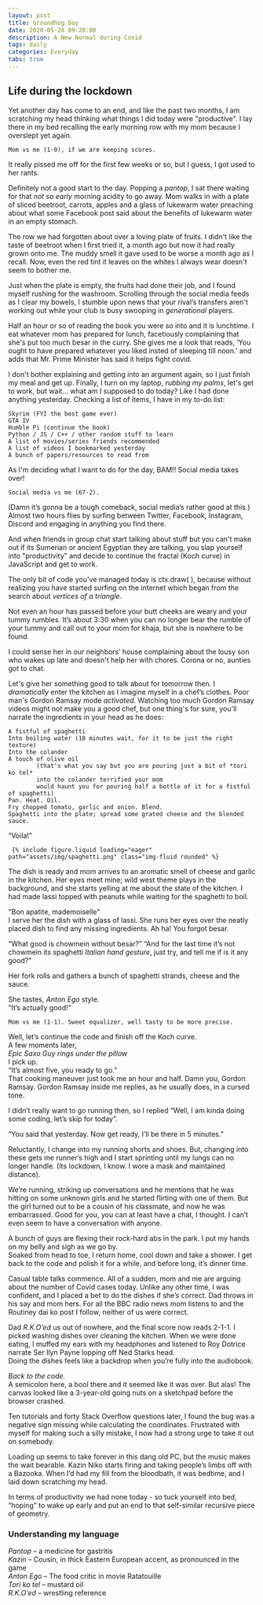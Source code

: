 ```yaml
---
layout: post
title: Groundhog Day
date: 2020-05-28 09:20:00
description: A New Normal during Covid
tags: daily
categories: Everyday
tabs: true
---
```




## Life during the lockdown 

Yet another day has come to an end, and like the past two months, I am scratching my head thinking what things I did today were "productive".
I lay there in my bed recalling the early morning row with my mom because I overslept yet again.  
    
    Mom vs me (1-0), if we are keeping scores. 
It really pissed me off for the first few weeks or so, but I guess, I got used to her rants.

Definitely not a good start to the day. Popping a *pantop*, I sat there waiting for that *not so early* morning acidity to go away. Mom walks in with a plate of sliced beetroot, carrots, apples and a glass of lukewarm water preaching about what some Facebook post said about the benefits of lukewarm water in an empty stomach.  

The row we had forgotten about over a loving plate of fruits. I didn't like the taste of beetroot when I first tried it, a month ago but now it had really grown onto me. The muddy smell it gave used to be worse a month ago as I recall. Now, even the red tint it leaves on the whites I always wear doesn't seem to bother me. 

Just when the plate is empty, the fruits had done their job, and I found myself rushing for the washroom.
Scrolling through the social media feeds as I clear my bowels, I stumble upon news that your rival’s transfers aren't working out while your club is busy swooping in *generational* players.

Half an hour or so of reading the book you were so into and it is lunchtime. I eat whatever mom has prepared for lunch, facetiously complaining that she's put too much besar in the curry. She gives me a look that reads, ‘You ought to have prepared whatever you liked insted of sleeping till noon.' and adds that Mr. Prime Minister has said it helps fight covid.

I don't bother explaining and getting into an argument again, so I just finish my meal and get up. Finally, I turn on my laptop, *rubbing my palms*, let's get to work, but wait... what am I supposed to do today? Like I had done anything yesterday. Checking a list of items, I have in my to-do list:  

    Skyrim (FYI the best game ever)  
    GTA IV  
    Humble Pi (continue the book)  
    Python / JS / C++ / other random stuff to learn  
    A list of movies/series friends recommended  
    A list of videos I bookmarked yesterday  
    A bunch of papers/resources to read from  

As I'm deciding what I want to do for the day, BAM!! Social media takes over!

    Social media vs me (67-2).
(Damn it’s gonna be a tough comeback, social media’s rather good at this.) Almost two hours flies by surfing between Twitter, Facebook, Instagram, Discord and engaging in anything you find there.  

And when friends in group chat start talking about stuff but you can't make out if its Sumerian or ancient Egyptian they are talking, you slap yourself into "productivity" and decide to continue the fractal (Koch curve) in JavaScript and get to work.

The only bit of code you've managed today is ctx.draw( ), because without realizing you have started surfing on the internet which began from the search about *vertices of a triangle*.  

Not even an hour has passed before your butt cheeks are weary and your tummy rumbles. It’s about 3:30 when you can no longer bear the rumble of your tummy and call out to your mom for khaja, but she is nowhere to be found.  

I could sense her in our neighbors’ house complaining about the lousy son who wakes up late and doesn't help her with chores. Corona or no, aunties got to chat. 

Let's give her something good to talk about for tomorrow then. I *dramatically* enter the kitchen as I imagine myself in a chef’s clothes.
Poor man's Gordon Ramsay mode *activated*. Watching too much Gordon Ramsay videos might not make you a good chef, but one thing's for sure, you'll narrate the ingredients in your head as  he does:  

    A fistful of spaghetti
    Into boiling water (10 minutes wait, for it to be just the right texture)
    Into the colander
    A touch of olive oil 
            (that's what you say but you are pouring just a bit of *tori ko tel* 
            into the colander terrified your mom 
            would haunt you for pouring half a bottle of it for a fistful of spaghetti)
    Pan. Heat. Oil.
    Fry chopped tomato, garlic and onion. Blend.
    Spaghetti into the plate; spread some grated cheese and the blended sauce.

“Voila!”  
    
     {% include figure.liquid loading="eager" path="assets/img/spaghetti.png" class="img-fluid rounded" %} 
<!-- ![(Some other day; a different version)](spaghetti.png) -->

The dish is ready and mom arrives to an aromatic smell of cheese and garlic in the kitchen. Her eyes meet mine; wild west theme plays in the background, and she starts yelling at me about the state of the kitchen. I had made lassi topped with peanuts while waiting for the spaghetti to boil.  

"Bon apatite, mademoiselle"  
I serve her the dish with a glass of lassi. She runs her eyes over the neatly placed dish to find any missing ingredients. Ah ha! You forgot besar. 

“What good is chowmein without besar?”
“And for the last time it’s not chowmein its spaghetti *Italian hand gesture*, just try, and tell me if is it any good?”  

Her fork rolls and gathers a bunch of spaghetti strands, cheese and the sauce.  

She tastes, *Anton Ego* style.  
“It’s actually good!”  

    Mom vs me (1-1). Sweet equalizer, well tasty to be more precise.

Well, let’s continue the code and finish off the Koch curve.  
A few moments later,  
*Epic Saxo Guy rings under the pillow*  
I pick up.  
“It’s almost five, you ready to go.”  
That cooking maneuver just took me an hour and half. Damn you, Gordon Ramsay. Gordon Ramsay inside me replies, as he usually does, in a cursed tone.  

I didn’t really want to go running then, so I replied
“Well, I am kinda doing some coding, let’s skip for today”.

“You said that yesterday. Now get ready, I’ll be there in 5 minutes.”  

Reluctantly, I change into my running shorts and shoes. But, changing into these gets me runner’s high and I start sprinting until my lungs can no longer handle. (Its lockdown, I know.
I wore a mask and maintained distance).  

We’re running, striking up conversations and he mentions that he was hitting on some unknown girls and he started flirting with one of them. But the girl turned out to be a cousin of his classmate, and now he was embarrassed. Good for you, you can at least have a chat, I thought. I can’t even seem to have a conversation with anyone.  

A bunch of guys are flexing their rock-hard abs in the park. I put my hands on my belly and sigh as we go by.  
Soaked from head to toe, I return home, cool down and take a shower. I get back to the code and polish it for a while, and before long, it’s dinner time.

Casual table talks commence. All of a sudden, mom and me are arguing about the number of Covid cases today.
Unlike any other time, I was confident, and I placed a bet to do the dishes if she’s correct.
Dad throws in his say and mom hers. For all the BBC radio news mom listens to and the Routiney dai ko post I follow, neither of us were correct.

Dad *R.K.O’ed* us out of nowhere, and the final score now reads 2-1-1. I picked washing dishes over cleaning the kitchen. When we were done eating, I muffed my ears with my headphones and listened to Roy Dotrice narrate Ser Ilyn Payne lopping off Ned Starks head.  
Doing the dishes feels like a backdrop when you’re fully into the audiobook.  

*Back to the code.*  
A semicolon here, a bool there and it seemed like it was over. But alas! The canvas looked like a 3-year-old going nuts on a sketchpad before the browser crashed.  

Ten tutorials and forty Stack Overflow questions later, I found the bug was a negative sign missing while calculating the coordinates. Frustrated with myself for making such a silly mistake, I now had a strong urge to take it out on somebody.  

Loading up seems to take forever in this dang old PC, but the music makes the wait bearable.
Kazin Niko starts firing and taking people’s limbs off with a Bazooka. When I’d had my fill from the bloodbath, it was bedtime, and I laid down scratching my head.  

In terms of productivity we had none today - so tuck yourself into bed, “hoping” to wake up early and put an end to that self-similar recursive piece of geometry.



###  Understanding my language
*Pantop* – a medicine for gastritis  
*Kazin* – Cousin, in thick Eastern European accent, as pronounced in the game  
*Anton Ego* – The food critic in movie Ratatouille  
*Tori ko tel* – mustard oil  
*R.K.O’ed* – wrestling reference  
